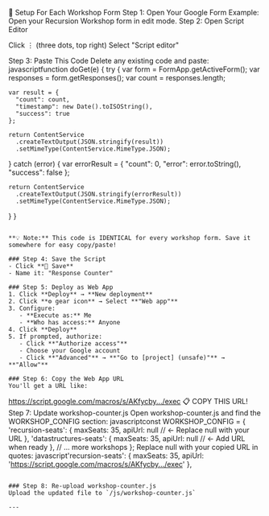 🔧 Setup For Each Workshop Form
Step 1: Open Your Google Form
Example: Open your Recursion Workshop form in edit mode.
Step 2: Open Script Editor

Click ⋮ (three dots, top right)
Select "Script editor"

Step 3: Paste This Code
Delete any existing code and paste:
javascriptfunction doGet(e) {
  try {
    var form = FormApp.getActiveForm();
    var responses = form.getResponses();
    var count = responses.length;
    
    var result = {
      "count": count,
      "timestamp": new Date().toISOString(),
      "success": true
    };
    
    return ContentService
      .createTextOutput(JSON.stringify(result))
      .setMimeType(ContentService.MimeType.JSON);
      
  } catch (error) {
    var errorResult = {
      "count": 0,
      "error": error.toString(),
      "success": false
    };
    
    return ContentService
      .createTextOutput(JSON.stringify(errorResult))
      .setMimeType(ContentService.MimeType.JSON);
  }
}
```

**💡 Note:** This code is IDENTICAL for every workshop form. Save it somewhere for easy copy/paste!

### Step 4: Save the Script
- Click **💾 Save**
- Name it: "Response Counter"

### Step 5: Deploy as Web App
1. Click **Deploy** → **New deployment**
2. Click **⚙️ gear icon** → Select **"Web app"**
3. Configure:
   - **Execute as:** Me
   - **Who has access:** Anyone
4. Click **Deploy**
5. If prompted, authorize:
   - Click **"Authorize access"**
   - Choose your Google account
   - Click **"Advanced"** → **"Go to [project] (unsafe)"** → **"Allow"**

### Step 6: Copy the Web App URL
You'll get a URL like:
```
https://script.google.com/macros/s/AKfycby.../exec
📋 COPY THIS URL!
Step 7: Update workshop-counter.js
Open workshop-counter.js and find the WORKSHOP_CONFIG section:
javascriptconst WORKSHOP_CONFIG = {
    'recursion-seats': {
        maxSeats: 35,
        apiUrl: null  // ← Replace null with your URL
    },
    'datastructures-seats': {
        maxSeats: 35,
        apiUrl: null  // ← Add URL when ready
    },
    // ... more workshops
};
Replace null with your copied URL in quotes:
javascript'recursion-seats': {
    maxSeats: 35,
    apiUrl: 'https://script.google.com/macros/s/AKfycby.../exec'
},
```

### Step 8: Re-upload workshop-counter.js
Upload the updated file to `/js/workshop-counter.js`

---
